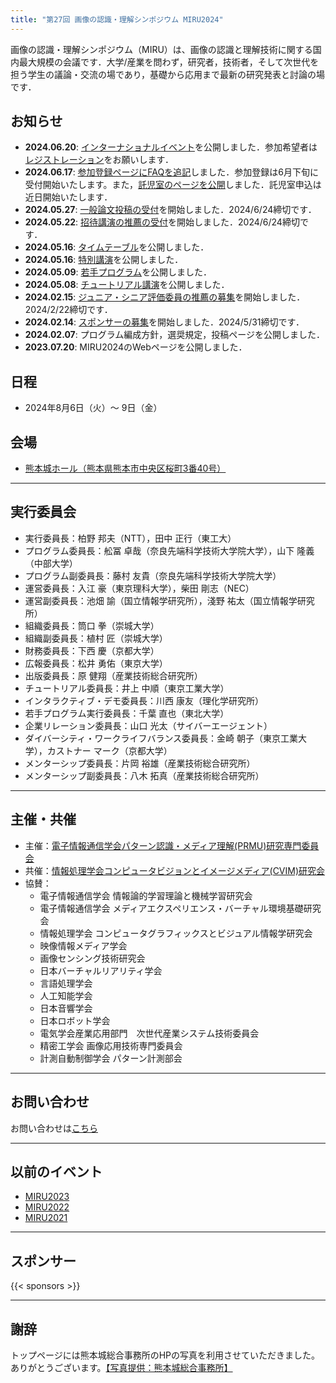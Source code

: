 ```yaml
---
title: "第27回 画像の認識・理解シンポジウム MIRU2024"
---
```


画像の認識・理解シンポジウム（MIRU）は、画像の認識と理解技術に関する国内最大規模の会議です．大学/産業を問わず，研究者，技術者，そして次世代を担う学生の議論・交流の場であり，基礎から応用まで最新の研究発表と討論の場です．

## お知らせ
- **2024.06.20**: [インターナショナルイベント](https://sites.google.com/view/miru2024-internationallunch/)を公開しました．参加希望者は[レジストレーション](https://forms.gle/nuiFwZ4hTuijgQ79A)をお願いします．
- **2024.06.17**: [参加登録ページにFAQを追記](registration#登録に関するfaq)しました．参加登録は6月下旬に受付開始いたします。また，[託児室のページを公開](attend/nursery)しました．託児室申込は近日開始いたします．
- **2024.05.27**: [一般論文投稿の受付](submission)を開始しました．2024/6/24締切です．
- **2024.05.22**: [招待講演の推薦の受付](about/call_for_invited_talk)を開始しました．2024/6/24締切です．
- **2024.05.16**: [タイムテーブル](program/timetable)を公開しました．
- **2024.05.16**: [特別講演](program/keynote)を公開しました．
- **2024.05.09**: [若手プログラム](https://sites.google.com/view/miru2024wakate/)を公開しました．
- **2024.05.08**: [チュートリアル講演](program/tutorial)を公開しました．
- **2024.02.15**: [ジュニア・シニア評価委員の推薦の募集](https://docs.google.com/forms/d/1xExWYvtsQ63gnGZrymwKrslDcXBv_7d3apv0f1tJuq8/edit)を開始しました．2024/2/22締切です．
- **2024.02.14**: [スポンサーの募集](sponsor/)を開始しました．2024/5/31締切です．
- **2024.02.07**: プログラム編成方針，選奨規定，投稿ページを公開しました．
- **2023.07.20**: MIRU2024のWebページを公開しました．

## 日程

- 2024年8月6日（火）～ 9日（金）

## 会場

- [熊本城ホール（熊本県熊本市中央区桜町3番40号）](https://www.kumamoto-jo-hall.jp/)

---

## 実行委員会
- 実行委員長：柏野 邦夫（NTT），田中 正行（東工大）
- プログラム委員長：舩冨 卓哉（奈良先端科学技術大学院大学），山下 隆義（中部大学）
- プログラム副委員長：藤村 友貴（奈良先端科学技術大学院大学）
- 運営委員長：入江 豪（東京理科大学），柴田 剛志（NEC）
- 運営副委員長：池畑 諭（国立情報学研究所），淺野 祐太（国立情報学研究所）
- 組織委員長：筒口 拳（崇城大学）
- 組織副委員長：植村 匠（崇城大学）
- 財務委員長：下西 慶（京都大学）
- 広報委員長：松井 勇佑（東京大学）
- 出版委員長：原 健翔（産業技術総合研究所）
- チュートリアル委員長：井上 中順（東京工業大学）
- インタラクティブ・デモ委員長：川西 康友（理化学研究所）
- 若手プログラム実行委員長：千葉 直也（東北大学）
- 企業リレーション委員長：山口 光太（サイバーエージェント）
- ダイバーシティ・ワークライフバランス委員長：金崎 朝子（東京工業大学），カストナー マーク（京都大学）
- メンターシップ委員長：片岡 裕雄（産業技術総合研究所）
- メンターシップ副委員長：八木 拓真（産業技術総合研究所）


---


## 主催・共催
- 主催：[電子情報通信学会パターン認識・メディア理解(PRMU)研究専門委員会](https://www.ieice.org/iss/prmu/jpn/index.html)
- 共催：[情報処理学会コンピュータビジョンとイメージメディア(CVIM)研究会](http://cvim.ipsj.or.jp/)
- 協賛：
    - 電子情報通信学会 情報論的学習理論と機械学習研究会
    - 電子情報通信学会 メディアエクスペリエンス・バーチャル環境基礎研究会
    - 情報処理学会 コンピュータグラフィックスとビジュアル情報学研究会
    - 映像情報メディア学会
    - 画像センシング技術研究会
    - 日本バーチャルリアリティ学会
    - 言語処理学会
    - 人工知能学会
    - 日本音響学会
    - 日本ロボット学会
    - 電気学会産業応用部門　次世代産業システム技術委員会
    - 精密工学会 画像応用技術専門委員会
    - 計測自動制御学会 パターン計測部会


---

## お問い合わせ
お問い合わせは[こちら](https://forms.gle/NdqSrYM1DtYa15C66)

---

## 以前のイベント
- [MIRU2023](http://cvim.ipsj.or.jp/MIRU2023/)
- [MIRU2022](https://sites.google.com/view/miru2022)
- [MIRU2021](http://cvim.ipsj.or.jp/MIRU2021/)

---

## スポンサー

{{< sponsors >}}

---

## 謝辞
トップページには熊本城総合事務所のHPの写真を利用させていただきました。ありがとうございます。[【写真提供：熊本城総合事務所】](https://castle.kumamoto-guide.jp/galleries/guide.html)
